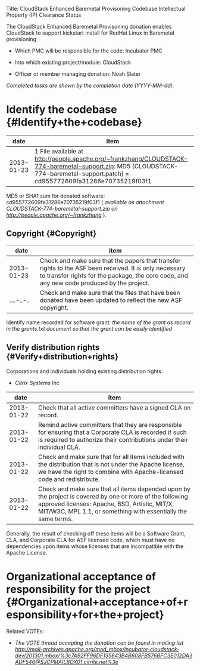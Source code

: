 Title: CloudStack Enhanced Baremetal Provisoning Codebase Intellectual Property (IP) Clearance Status


The CloudStack Enhanced Baremetal Provisoning donation enables CloudStack to support kickstart install for RedHat Linux in Baremetal provisioning



- Which PMC will be responsible for the code: Incubator PMC


- Into which existing project/module: CloudStack


- Officer or member managing donation: Noah Slater

 _Completed tasks are shown by the completion date (YYYY-MM-dd)._ 


# Identify the codebase {#Identify+the+codebase}

| date | item |
|------|------|
| 2013-01-23 | 1 File available at http://people.apache.org/~frankzhang/CLOUDSTACK-774-baremetal-support.zip: MD5 (CLOUDSTACK-774-baremetal-support.patch) = cd955772609fa31286e70735219f03f1 |

MD5 or SHA1 sum for donated software: cd955772609fa31286e70735219f03f1 ( _available as attachment CLOUDSTACK-774-baremetal-support.zip on http://people.apache.org/~frankzhang_ ).


## Copyright {#Copyright}

| date | item |
|------|------|
| 2013-01-23 | Check and make sure that the papers that transfer rights to the ASF been received. It is only necessary to transfer rights for the package, the core code, and any new code produced by the project. |
| ....-..-.. | Check and make sure that the files that have been donated have been updated to reflect the new ASF copyright. |

Identify name recorded for software grant: _the name of the grant as record in the grants.txt document so that the grant can be easily identified_ 


## Verify distribution rights {#Verify+distribution+rights}

Corporations and individuals holding existing distribution rights:



-  _Citrix Systems Inc_ 

| date | item |
|------|------|
| 2013-01-22 | Check that all active committers have a signed CLA on record. |
| 2013-01-22 | Remind active committers that they are responsible for ensuring that a Corporate CLA is recorded if such is required to authorize their contributions under their individual CLA. |
| 2013-01-22 | Check and make sure that for all items included with the distribution that is not under the Apache license, we have the right to combine with Apache-licensed code and redistribute. |
| 2013-01-22 | Check and make sure that all items depended upon by the project is covered by one or more of the following approved licenses: Apache, BSD, Artistic, MIT/X, MIT/W3C, MPL 1.1, or something with essentially the same terms. |

Generally, the result of checking off these items will be a Software Grant, CLA, and Corporate CLA for ASF licensed code, which must have no dependencies upon items whose licenses that are incompatible with the Apache License.


# Organizational acceptance of responsibility for the project {#Organizational+acceptance+of+responsibility+for+the+project}

Related VOTEs:



-  _The VOTE thread accepting the donation can be found in mailing list http://mail-archives.apache.org/mod_mbox/incubator-cloudstack-dev/201301.mbox/%3c7A92FF96DF135843B4B608FB576BFC3E012DA3ADF546@SJCPMAILBOX01.citrite.net%3e_ 
